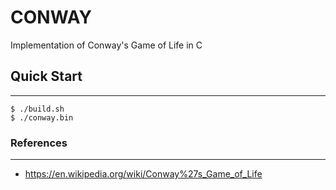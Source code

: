 # CONWAY

Implementation of Conway's Game of Life in C

## Quick Start
---

```console
$ ./build.sh
$ ./conway.bin
```


### References
---

- https://en.wikipedia.org/wiki/Conway%27s_Game_of_Life
